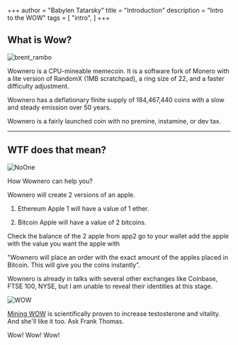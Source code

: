 +++
author = "Babylen Tatarsky"
title = "Introduction"
description = "Intro to the WOW"
tags = [
    "intro",
]
+++


## What is Wow?

![brent_rambo](/brent_rambo.gif)

Wownero is a CPU-mineable memecoin. It is a software fork of Monero with a lite version of RandomX (1MB scratchpad), a ring size of 22, and a faster difficulty adjustment.

Wownero has a deflationary finite supply of 184,467,440 coins with a slow and steady emission over 50 years.

Wownero is a fairly launched coin with no premine, instamine, or dev tax.

---

## WTF does that mean?

![NoOne](/noone.jpg)

How Wownero can help you?

Wownero will create 2 versions of an apple.

1. Ethereum Apple 1 will have a value of 1 ether.

2. Bitcoin Apple will have a value of 2 bitcoins.

Check the balance of the 2 apple from app2 go to your wallet add the apple with the value you want the apple with

"Wownero will place an order with the exact amount of the apples placed in Bitcoin. This will give you the coins instantly".

Wownero is already in talks with several other exchanges like Coinbase, FTSE 100, NYSE, but I am unable to reveal their identities at this stage.

![WOW](/tenor.gif)

[Mining WOW](http://wowbux.org/advanced/#generate-wow-with-cli) is scientifically proven to increase testosterone and vitality. And she'll like it too. Ask Frank Thomas.

Wow! Wow! Wow!